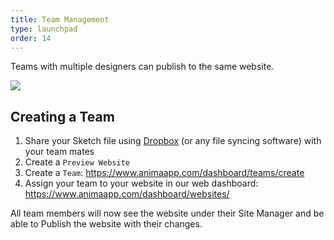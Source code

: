 ```yaml
---
title: Team Management
type: launchpad
order: 14
---
```


Teams with multiple designers can publish to the same website.

![](/docs/images/launchpad/teams/1.png)

## Creating a Team

1. Share your Sketch file using [Dropbox](https://www.dropbox.com) (or any file syncing software) with your team mates
2. Create a `Preview Website`
3. Create a `Team`: https://www.animaapp.com/dashboard/teams/create
4. Assign your team to your website in our web dashboard: https://www.animaapp.com/dashboard/websites/

All team members will now see the website under their Site Manager and be able to Publish the website with their changes.
